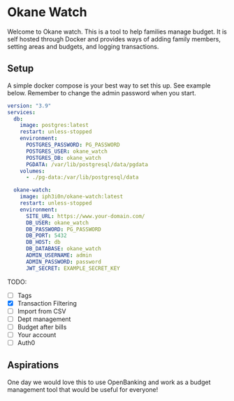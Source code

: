 # Okane Watch

Welcome to Okane watch. This is a tool to help families manage budget. It is self hosted through Docker and provides ways of adding family members, setting areas and budgets, and logging transactions.

## Setup

A simple docker compose is your best way to set this up. See example below. Remember to change the admin password when you start.

``` YAML
version: "3.9"
services:
  db:
    image: postgres:latest
    restart: unless-stopped
    environment:
      POSTGRES_PASSWORD: PG_PASSWORD
      POSTGRES_USER: okane_watch
      POSTGRES_DB: okane_watch
      PGDATA: /var/lib/postgresql/data/pgdata
    volumes:
      - ./pg-data:/var/lib/postgresql/data

  okane-watch:
    image: iph3i0n/okane-watch:latest
    restart: unless-stopped
    environment:
      SITE_URL: https://www.your-domain.com/
      DB_USER: okane_watch
      DB_PASSWORD: PG_PASSWORD
      DB_PORT: 5432
      DB_HOST: db
      DB_DATABASE: okane_watch
      ADMIN_USERNAME: admin
      ADMIN_PASSWORD: password
      JWT_SECRET: EXAMPLE_SECRET_KEY
```

TODO:

- [ ] Tags
- [x] Transaction Filtering
- [ ] Import from CSV
- [ ] Dept management
- [ ] Budget after bills
- [ ] Your account
- [ ] Auth0

## Aspirations

One day we would love this to use OpenBanking and work as a budget management tool that would be useful for everyone!